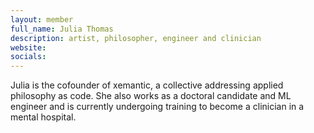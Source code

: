 ```yaml
---
layout: member
full_name: Julia Thomas
description: artist, philosopher, engineer and clinician
website:
socials:
---
```

Julia is the cofounder of xemantic, a collective addressing applied philosophy as code. She also works as a doctoral candidate and ML engineer and is currently undergoing training to become a clinician in a mental hospital.